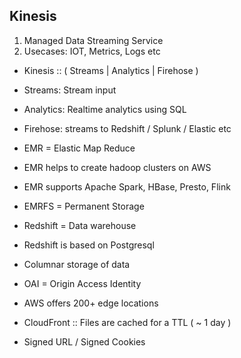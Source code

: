 

## Kinesis 
1. Managed Data Streaming Service
2. Usecases: IOT, Metrics, Logs etc 

- Kinesis :: ( Streams | Analytics | Firehose ) 

- Streams: Stream input 
- Analytics: Realtime analytics using SQL 
- Firehose: streams to Redshift / Splunk / Elastic etc 

- EMR = Elastic Map Reduce 
- EMR helps to create hadoop clusters on AWS 
- EMR supports Apache Spark, HBase, Presto, Flink 
- EMRFS = Permanent Storage 

- Redshift = Data warehouse 
- Redshift is based on Postgresql
- Columnar storage of data 

- OAI = Origin Access Identity 
- AWS offers 200+ edge locations 
- CloudFront :: Files are cached for a TTL ( ~ 1 day ) 
- Signed URL / Signed Cookies 

